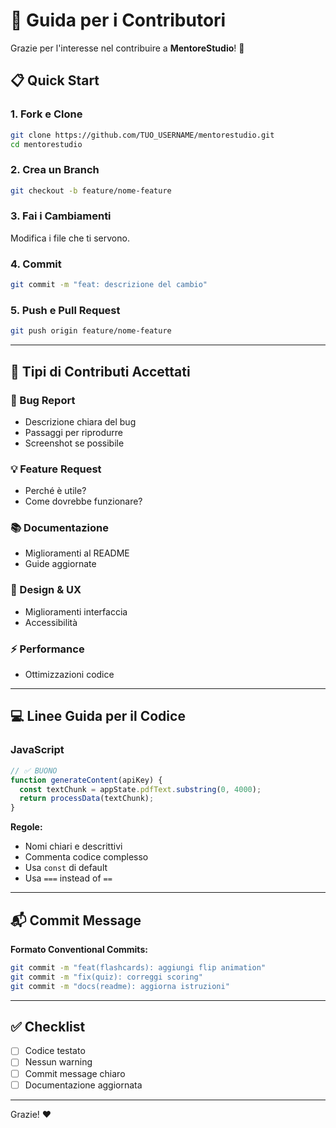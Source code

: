 # 🤝 Guida per i Contributori

Grazie per l'interesse nel contribuire a **MentoreStudio**! 🎉

## 📋 Quick Start

### 1. Fork e Clone
```bash
git clone https://github.com/TUO_USERNAME/mentorestudio.git
cd mentorestudio
```

### 2. Crea un Branch
```bash
git checkout -b feature/nome-feature
```

### 3. Fai i Cambiamenti
Modifica i file che ti servono.

### 4. Commit
```bash
git commit -m "feat: descrizione del cambio"
```

### 5. Push e Pull Request
```bash
git push origin feature/nome-feature
```

---

## 🎯 Tipi di Contributi Accettati

### 🐛 Bug Report
- Descrizione chiara del bug
- Passaggi per riprodurre
- Screenshot se possibile

### 💡 Feature Request
- Perché è utile?
- Come dovrebbe funzionare?

### 📚 Documentazione
- Miglioramenti al README
- Guide aggiornate

### 🎨 Design & UX
- Miglioramenti interfaccia
- Accessibilità

### ⚡ Performance
- Ottimizzazioni codice

---

## 💻 Linee Guida per il Codice

### JavaScript
```javascript
// ✅ BUONO
function generateContent(apiKey) {
  const textChunk = appState.pdfText.substring(0, 4000);
  return processData(textChunk);
}
```

**Regole:**
- Nomi chiari e descrittivi
- Commenta codice complesso
- Usa `const` di default
- Usa `===` instead of `==`

---

## 📬 Commit Message

**Formato Conventional Commits:**

```bash
git commit -m "feat(flashcards): aggiungi flip animation"
git commit -m "fix(quiz): correggi scoring"
git commit -m "docs(readme): aggiorna istruzioni"
```

---

## ✅ Checklist

- [ ] Codice testato
- [ ] Nessun warning
- [ ] Commit message chiaro
- [ ] Documentazione aggiornata

---

Grazie! ❤️
